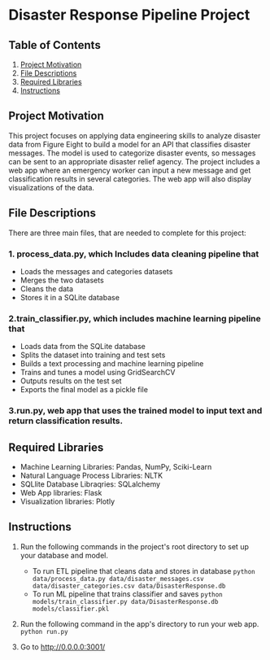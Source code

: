 # Disaster Response Pipeline Project

## Table of Contents
1. [Project Motivation](#motivation)
2. [File Descriptions](#files)
3. [Required Libraries](#libraries)
4. [Instructions](#instructions)


## Project Motivation <a name="motivation"></a>

This project focuses on applying data engineering skills to analyze disaster data from Figure Eight to build a model for an API that classifies disaster messages. The model is used to categorize disaster events, so messages can be sent to an appropriate disaster relief agency. The project includes a web app where an emergency worker can input a new message and get classification results in several categories. The web app will also display visualizations of the data. 

## File Descriptions <a name="files"></a>

There are three main files, that are needed to complete for this project:

### **1. process_data.py**, which Includes data cleaning pipeline that

 - Loads the messages and categories datasets
 - Merges the two datasets
 - Cleans the data
 - Stores it in a SQLite database
 
 ### **2.train_classifier.py**, which includes machine learning pipeline that
 
 - Loads data from the SQLite database
 - Splits the dataset into training and test sets
 - Builds a text processing and machine learning pipeline
 - Trains and tunes a model using GridSearchCV
 - Outputs results on the test set
 - Exports the final model as a pickle file
 
 ### **3.run.py**, web app that uses the trained model to input text and return classification results.

## Required Libraries <a name="libraries"></a>

 - Machine Learning Libraries: Pandas, NumPy, Sciki-Learn
 - Natural Language Process Libraries: NLTK
 - SQLlite Database Libraqries: SQLalchemy
 - Web App libraries: Flask
 - Visualization libraries: Plotly

## Instructions <a name="instructions"></a>

1. Run the following commands in the project's root directory to set up your database and model.

    - To run ETL pipeline that cleans data and stores in database
        `python data/process_data.py data/disaster_messages.csv data/disaster_categories.csv data/DisasterResponse.db`
    - To run ML pipeline that trains classifier and saves
        `python models/train_classifier.py data/DisasterResponse.db models/classifier.pkl`

2. Run the following command in the app's directory to run your web app.
    `python run.py`

3. Go to http://0.0.0.0:3001/
